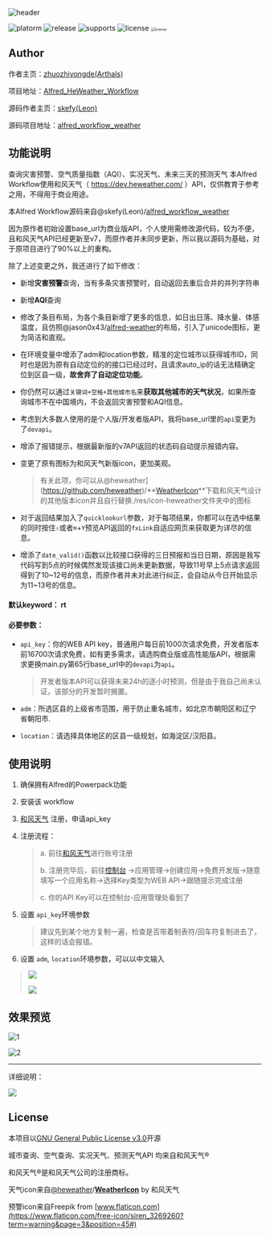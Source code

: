 ![header](./asset/header.png)

![platorm](./asset/platform-macos-lightgrey.svg) ![release](./asset/release-v1.0.0-brightgreen.svg) ![supports](./asset/supports-Alfred4-informational.svg) <img src="./asset/license-GPL3.0-yellow.svg" alt="license" /> <img src="./asset/powered-by-heweather-dark2.png" alt="license" style="zoom:50%;" />

## Author

作者主页：[zhuozhiyongde(Arthals)](https://github.com/zhuozhiyongde/)

项目地址：[Alfred_HeWeather_Workflow](https://github.com/zhuozhiyongde/Alfred_HeWeather_Workflow)

源码作者主页：[skefy(Leon)](https://github.com/skefy/)

源码项目地址：[alfred_workflow_weather](https://github.com/skefy/alfred_workflow_weather)

## 功能说明

查询灾害预警、空气质量指数（AQI）、实况天气、未来三天的预测天气
本Alfred Workflow使用和风天气（ https://dev.heweather.com/ ）API，仅供教育于参考之用，不得用于商业用途。

本Alfred Workflow源码来自@skefy(Leon)/[alfred_workflow_weather](https://github.com/skefy/alfred_workflow_weather)

因为原作者初始设置base_url为商业版API，个人使用需修改源代码，较为不便，且和风天气API已经更新至v7，而原作者并未同步更新，所以我以源码为基础，对于原项目进行了90%以上的重构。

除了上述变更之外，我还进行了如下修改：

* 新增**灾害预警**查询，当有多条灾害预警时，自动返回去重后合并的并列字符串

* 新增**AQI**查询

* 修改了条目布局，为各个条目新增了更多的信息，如日出日落、降水量、体感温度，且仿照@jason0x43/[alfred-weather](https://github.com/jason0x43/alfred-weather)的布局，引入了unicode图标，更为简洁和直观。

* 在环境变量中增添了adm和location参数，精准的定位城市以获得城市ID，同时也是因为原有自动定位的的接口已经过时，且请求auto_ip的话无法精确定位到区县一级，**故舍弃了自动定位功能**。

* 你仍然可以通过`关键词+空格+其他城市名`来**获取其他城市的天气状况**，如果所查询城市不在中国境内，不会返回灾害预警和AQI信息。

* 考虑到大多数人使用的是个人版/开发者版API，我将base_url里的`api`变更为了`devapi`。

* 增添了报错提示，根据最新版的v7API返回的状态码自动提示报错内容。

* 变更了原有图标为和风天气新版icon，更加美观。

  > 有关此项，你可以从@heweather](https://github.com/heweather)/**[WeatherIcon](https://github.com/heweather/WeatherIcon)**下载和风天气设计的其他版本icon并且自行替换./res/icon-heweather文件夹中的图标

* 对于返回结果加入了`quicklookurl`参数，对于每项结果，你都可以在选中结果的同时按住`⇧`或者`⌘`+`Y`预览API返回的`fxLink`自适应网页来获取更为详尽的信息。

* 增添了`date_valid()`函数以比较接口获得的三日预报和当日日期，原因是我写代码写到5点的时候偶然发现该接口尚未更新数据，导致11号早上5点请求返回得到了10~12号的信息，而原作者并未对此进行纠正，会自动从今日开始显示为11~13号的信息。

#### **默认keyword**： rt

#### **必要参数**：

* `api_key`：你的WEB API key，普通用户每日前1000次请求免费，开发者版本前16700次请求免费，如有更多需求，请选购商业版或高性能版API，根据需求更换main.py第65行base_url中的`devapi`为`api`。

  > 开发者版本API可以获得未来24h的逐小时预测，但是由于我自己尚未认证，该部分的开发暂时搁置。

* `adm`：所选区县的上级省市范围，用于防止重名城市，如北京市朝阳区和辽宁省朝阳市.

* `location`：请选择具体地区的区县一级规划，如海淀区/汉阳县。

## 使用说明

1. 确保拥有Alfred的Powerpack功能

2. 安装该 workflow

3. [和风天气](https://dev.heweather.com/docs/getting-started/) 注册，申请api_key

4. 注册流程：

   > a. 前往[和风天气](https://dev.heweather.com/docs/getting-started/)进行账号注册
   >
   > b. 注册完毕后，前往[控制台](https://console.heweather.com/#/console) →应用管理→创建应用→免费开发版→随意填写一个应用名称→选择Key类型为WEB API→跟随提示完成注册
   >
   > c. 你的API Key可以在控制台-应用管理处看到了

5. 设置 `api_key`环境参数

   > 建议先到某个地方复制一遍，检查是否带着制表符/回车符复制进去了，这样的话会报错。

6. 设置 `adm`, `location`环境参数，可以以中文输入
> ![](./asset/step-1.png)
>
> ![](./asset/step-2.png)

## 效果预览
![1](./asset/Arthals-HeWeather.png)

![2](./asset/Arthals-HeWeather2.png)

***

详细说明：

![](./asset/Arthals-HeWeather-explain.png)

## License

本项目以[GNU General Public License v3.0](https://github.com/zhuozhiyongde/Alfred_HeWeather_Workflow/blob/master/LICENSE)开源

城市查询、空气查询、实况天气、预测天气API 均来自和风天气®

和风天气®是和风天气公司的注册商标。

天气icon来自[@heweather](https://github.com/heweather)/**[WeatherIcon](https://github.com/heweather/WeatherIcon)** by 和风天气

预警icon来自Freepik from [www.flaticon.com](https://www.flaticon.com/free-icon/siren_3269260?term=warning&page=3&position=45#)

